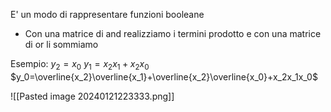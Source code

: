 E' un modo di rappresentare funzioni booleane
- Con una matrice di and realizziamo i termini prodotto e con una matrice di or li sommiamo

Esempio:
$y_2=x_0$
$y_1=x_2x_1+x_2x_0$
$y_0=\overline{x_2}\overline{x_1}+\overline{x_2}\overline{x_0}+x_2x_1x_0$

![[Pasted image 20240121223333.png]]